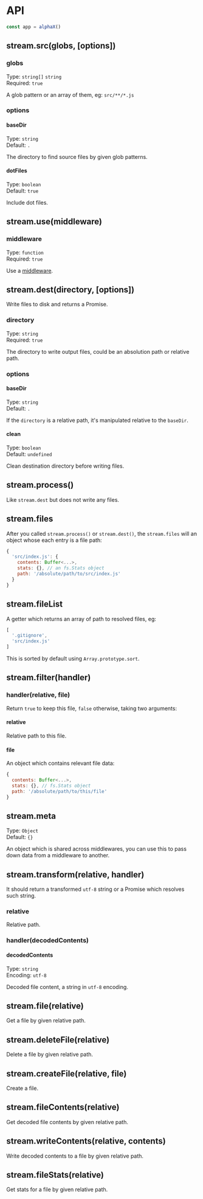 # API

```js
const app = alphaX()
```

## stream.src(globs, [options])

### globs

Type: `string[]` `string`<br>
Required: `true`

A glob pattern or an array of them, eg: `src/**/*.js`

### options

#### baseDir

Type: `string`<br>
Default: `.`

The directory to find source files by given glob patterns.

#### dotFiles

Type: `boolean`<br>
Default: `true`

Include dot files.

## stream.use(middleware)

### middleware

Type: `function`<br>
Required: `true`

Use a [middleware](./middleware.md).

## stream.dest(directory, [options])

Write files to disk and returns a Promise.

### directory

Type: `string`<br>
Required: `true`

The directory to write output files, could be an absolution path or relative path.

### options

#### baseDir

Type: `string`<br>
Default: `.`

If the `directory` is a relative path, it's manipulated relative to the `baseDir`.

#### clean

Type: `boolean`<br>
Default: `undefined`

Clean destination directory before writing files.

## stream.process()

Like `stream.dest` but does not write any files.

## stream.files

After you called `stream.process()` or `stream.dest()`, the `stream.files` will  an object whose each entry is a file path:

```js
{
  'src/index.js': {
    contents: Buffer<...>,
    stats: {}, // an fs.Stats object
    path: '/absolute/path/to/src/index.js'
  }
}
```

## stream.fileList

A getter which returns an array of path to resolved files, eg:

```js
[
  '.gitignore',
  'src/index.js'
]
```

This is sorted by default using `Array.prototype.sort`.

## stream.filter(handler)

### handler(relative, file)

Return `true` to keep this file, `false` otherwise, taking two arguments:

#### relative

Relative path to this file.

#### file

An object which contains relevant file data:

```js
{
  contents: Buffer<...>,
  stats: {}, // fs.Stats object
  path: '/absolute/path/to/this/file'
}
```

## stream.meta

Type: `Object`<br>
Default: `{}`

An object which is shared across middlewares, you can use this to pass down data from a middleware to another.

## stream.transform(relative, handler)

It should return a transformed `utf-8` string or a Promise which resolves such string.

### relative

Relative path.

### handler(decodedContents)

#### decodedContents

Type: `string`<br>
Encoding: `utf-8`

Decoded file content, a string in `utf-8` encoding.

## stream.file(relative)

Get a file by given relative path.

## stream.deleteFile(relative)

Delete a file by given relative path.

## stream.createFile(relative, file)

Create a file.

## stream.fileContents(relative)

Get decoded file contents by given relative path.

## stream.writeContents(relative, contents)

Write decoded contents to a file by given relative path.

## stream.fileStats(relative)

Get stats for a file by given relative path.
